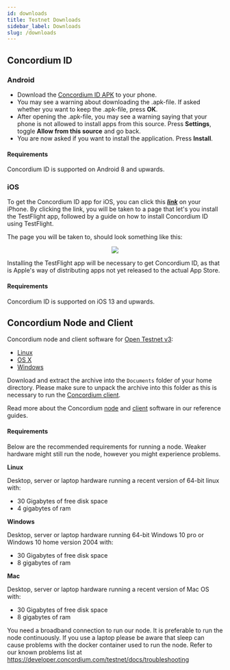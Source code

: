 ```yaml
---
id: downloads
title: Testnet Downloads
sidebar_label: Downloads
slug: /downloads
---
```


## Concordium ID

### Android

- Download the [Concordium ID APK](https://client-distribution-testnet.concordium.com/wallet-testnet-release-0.5.24.apk) to your phone.
- You may see a warning about downloading the .apk-file. If asked whether you want to keep the .apk-file, press **OK**.
- After opening the .apk-file, you may see a warning saying that your phone is not allowed to install apps from this source. Press **Settings**, toggle **Allow from this source** and go back.
- You are now asked if you want to install the application. Press **Install**.  

#### Requirements
Concordium ID is supported on Android 8 and upwards.


### iOS

To get the Concordium ID app for iOS, you can click this _**[link](https://testflight.apple.com/join/X9MJhsPC)**_ on your iPhone. By clicking the link, you will be taken to a page that let's
you install the TestFlight app, followed by a guide on how to install Concordium ID using TestFlight.

The page you will be taken to, should look something like this:

<p align="center">
	<img src="/screenshots/TestFlight.png"></img>
</p>

Installing the TestFlight app will be necessary to get Concordium ID, as that
is Apple's way of distributing apps not yet released to the actual App Store.

#### Requirements
Concordium ID is supported on iOS 13 and upwards.

## Concordium Node and Client

Concordium node and client software for [Open Testnet v3](/testnet/docs/release-notes):

- [Linux](https://client-distribution-testnet.concordium.com/concordium-software-linux-0.3.2.tar.gz)
- [OS X](https://client-distribution-testnet.concordium.com/concordium-software-macos-0.3.2.zip)
- [Windows](https://client-distribution-testnet.concordium.com/concordium-software-win-0.3.2.zip)

Download and extract the archive into the `Documents` folder of your home directory.
<span class="note">Please make sure to unpack the archive into this folder as this is necessary to run
the [Concordium client](/testnet/docs/client).</span>

Read more about the Concordium [node](/testnet/docs/quickstart-node) and [client](/testnet/docs/client) software
in our reference guides.

#### Requirements
Below are the recommended requirements for running a node. Weaker hardware might still run the node, however you might experience problems.

**Linux**

Desktop, server or laptop hardware running a recent version of 64-bit linux with:
- 30 Gigabytes of free disk space
- 4 gigabytes of ram

**Windows**

Desktop, server or laptop hardware running 64-bit Windows 10 pro or Windows 10 home version 2004 with:
- 30 Gigabytes of free disk space
- 8 gigabytes of ram

**Mac**

Desktop, server or laptop hardware running a recent version of Mac OS with:
- 30 Gigabytes of free disk space
- 8 gigabytes of ram

You need a broadband connection to run our node. It is preferable to run the node continuously.
If you use a laptop please be aware that sleep can cause problems with the docker container used to run the node. Refer to our known problems list at https://developer.concordium.com/testnet/docs/troubleshooting
